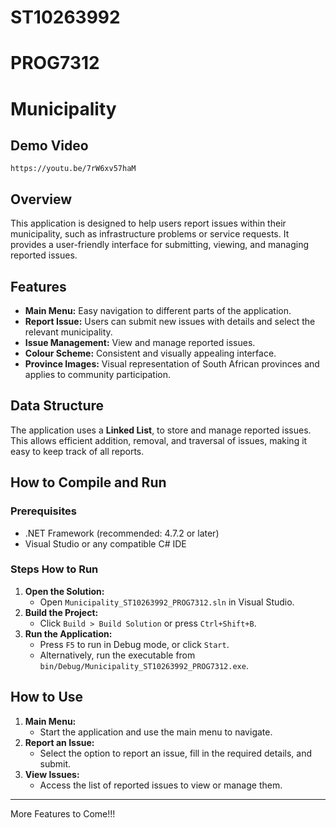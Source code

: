 # ST10263992
# PROG7312
# Municipality

## Demo Video

`https://youtu.be/7rW6xv57haM`

## Overview

This application is designed to help users report issues within their municipality, such as infrastructure problems or service requests. It provides a user-friendly interface for submitting, viewing, and managing reported issues.

## Features

- **Main Menu:** Easy navigation to different parts of the application.
- **Report Issue:** Users can submit new issues with details and select the relevant municipality.
- **Issue Management:** View and manage reported issues.
- **Colour Scheme:** Consistent and visually appealing interface.
- **Province Images:** Visual representation of South African provinces and applies to community participation.

## Data Structure

The application uses a **Linked List**, to store and manage reported issues. This allows efficient addition, removal, and traversal of issues, making it easy to keep track of all reports.

## How to Compile and Run

### Prerequisites

- .NET Framework (recommended: 4.7.2 or later)
- Visual Studio or any compatible C# IDE

### Steps How to Run

1. **Open the Solution:**
   - Open `Municipality_ST10263992_PROG7312.sln` in Visual Studio.
2. **Build the Project:**
   - Click `Build > Build Solution` or press `Ctrl+Shift+B`.
3. **Run the Application:**
   - Press `F5` to run in Debug mode, or click `Start`.
   - Alternatively, run the executable from `bin/Debug/Municipality_ST10263992_PROG7312.exe`.


## How to Use

1. **Main Menu:**
   - Start the application and use the main menu to navigate.
2. **Report an Issue:**
   - Select the option to report an issue, fill in the required details, and submit.
3. **View Issues:**
   - Access the list of reported issues to view or manage them.

---

More Features to Come!!!
